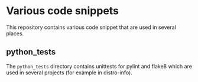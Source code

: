 Various code snippets
=====================

This repository contains various code snippet that are used in several places.

python_tests
------------

The `python_tests` directory contains unittests for pylint and flake8 which
are used in several projects (for example in distro-info).
